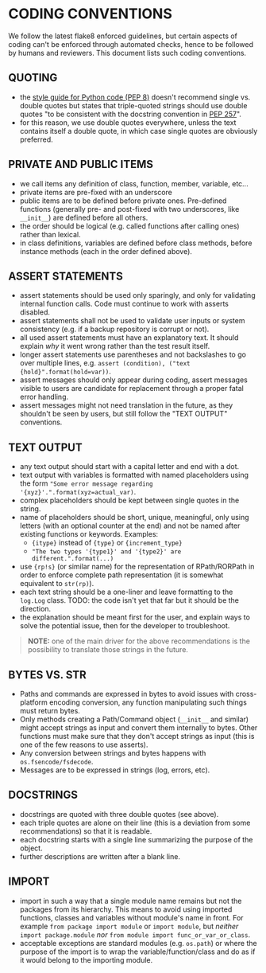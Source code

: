 # CODING CONVENTIONS

We follow the latest flake8 enforced guidelines, but certain aspects of coding
can't be enforced through automated checks, hence to be followed by humans
and reviewers. This document lists such coding conventions.

## QUOTING

* the [style guide for Python code (PEP 8)](https://www.python.org/dev/peps/pep-0008/#string-quotes)
  doesn't recommend single vs. double quotes but states that triple-quoted
  strings should use double quotes "to be consistent with the docstring
  convention in [PEP 257](https://www.python.org/dev/peps/pep-0257)".
* for this reason, we use double quotes everywhere, unless the text contains
  itself a double quote, in which case single quotes are obviously preferred.

## PRIVATE AND PUBLIC ITEMS

* we call items any definition of class, function, member, variable, etc...
* private items are pre-fixed with an underscore
* public items are to be defined before private ones. Pre-defined functions
  (generally pre- and post-fixed with two underscores, like `__init__`) are
  defined before all others.
* the order should be logical (e.g. called functions after calling ones) rather
  than lexical.
* in class definitions, variables are defined before class methods, before
  instance methods (each in the order defined above).

## ASSERT STATEMENTS

* assert statements should be used only sparingly, and only for validating
  internal function calls. Code must continue to work with asserts disabled.
* assert statements shall not be used to validate user inputs or system
  consistency (e.g. if a backup repository is corrupt or not).
* all used assert statements must have an explanatory text. It should explain
  _why_ it went wrong rather than the test result itself.
* longer assert statements use parentheses and not backslashes to go over
  multiple lines, e.g. `assert (condition), ("text {hold}".format(hold=var))`.
* assert messages should only appear during coding, assert messages visible
  to users are candidate for replacement through a proper fatal error handling.
* assert messages might not need translation in the future, as they shouldn't
  be seen by users, but still follow the "TEXT OUTPUT" conventions.

## TEXT OUTPUT

* any text output should start with a capital letter and end with a dot.
* text output with variables is formatted with named placeholders using the
  form `"Some error message regarding '{xyz}'.".format(xyz=actual_var)`.
* complex placeholders should be kept between single quotes in the string.
* name of placeholders should be short, unique, meaningful, only using letters
  (with an optional counter at the end) and not be named after existing
  functions or keywords. Examples:
    * `{itype}` instead of `{type}` or `{increment_type}`
    * `"The two types '{type1}' and '{type2}' are different.".format(...)`
* use `{rp!s}` (or similar name) for the representation of RPath/RORPath in
  order to enforce complete path representation (it is somewhat equivalent to
  `str(rp)`).
* each text string should be a one-liner and leave formatting to the `log.Log`
  class.
  TODO: the code isn't yet that far but it should be the direction.
* the explanation should be meant first for the user, and explain ways to solve
  the potential issue, then for the developer to troubleshoot.

> **NOTE:** one of the main driver for the above recommendations is the
	possibility to translate those strings in the future.

## BYTES VS. STR

* Paths and commands are expressed in bytes to avoid issues with cross-platform
  encoding conversion, any function manipulating such things must return bytes.
* Only methods creating a Path/Command object (`__init__` and similar) might
  accept strings as input and convert them internally to bytes. Other functions
  must make sure that they don't accept strings as input (this is one of the
  few reasons to use asserts).
* Any conversion between strings and bytes happens with `os.fsencode/fsdecode`.
* Messages are to be expressed in strings (log, errors, etc).

## DOCSTRINGS

* docstrings are quoted with three double quotes (see above).
* each triple quotes are alone on their line (this is a deviation from some
  recommendations) so that it is readable.
* each docstring starts with a single line summarizing the purpose of the
  object.
* further descriptions are written after a blank line.

## IMPORT

* import in such a way that a single module name remains but not the packages
  from its hierarchy. This means to avoid using imported functions, classes and
  variables without module's name in front. For example `from package import
  module` or `import module`, but _neither_ `import package.module` _nor_
  `from module import func_or_var_or_class`.
* acceptable exceptions are standard modules (e.g. `os.path`) or where the
  purpose of the import is to wrap the variable/function/class and do as if it
  would belong to the importing module.
